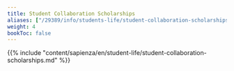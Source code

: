 ```yaml
---
title: Student Collaboration Scholarships
aliases: ["/29389/info/students-life/student-collaboration-scholarships"]
weight: 4
bookToc: false
---
```


{{% include "content/sapienza/en/student-life/student-collaboration-scholarships.md" %}}